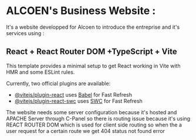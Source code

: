# ALCOEN's Business Website :
It's a website developped for Alcoen to introduce the entreprise and it's services using :
## React + React Router DOM +TypeScript + Vite

This template provides a minimal setup to get React working in Vite with HMR and some ESLint rules.

Currently, two official plugins are available:

- [@vitejs/plugin-react](https://github.com/vitejs/vite-plugin-react/blob/main/packages/plugin-react/README.md) uses [Babel](https://babeljs.io/) for Fast Refresh
- [@vitejs/plugin-react-swc](https://github.com/vitejs/vite-plugin-react-swc) uses [SWC](https://swc.rs/) for Fast Refresh

 The website needs some server configuration because it's hosted and APACHE Server through C-Panel so there is routing issue because it's using REACT ROUTER DOM which is used for client side routing so when the a user request for a certain route we get 404 status not found error 
